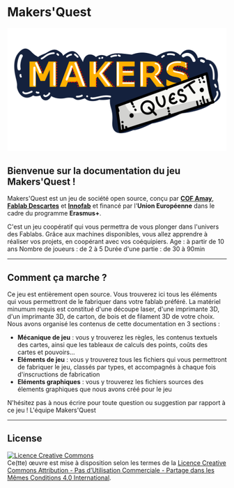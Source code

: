 # Makers'Quest
![logo makers'quest!](/ELEMENTS%20GRAPHIQUES/MAKERSQUEST_4K.png)
## Bienvenue sur la documentation du jeu Makers'Quest !

Makers'Quest est un jeu de société open source, conçu par [**COF Amay**](https://www.cof.be/), [**Fablab Descartes**](https://www.descartes-devinnov.com/fablab-descartes/) et [**Innofab**](https://www.innofab.fr/) et financé par l'**Union Européenne** dans le cadre du programme **Erasmus+**.

C'est un jeu coopératif qui  vous permettra de vous plonger dans l'univers des Fablabs. Grâce aux machines disponibles, vous allez apprendre à réaliser vos projets, en coopérant avec vos coéquipiers.
Age : à partir de 10 ans
Nombre de joueurs : de 2 à 5
Durée d'une partie : de 30 à 90min

---

## Comment ça marche ?

Ce jeu est entièrement open source. Vous trouverez ici tous les éléments qui vous permettront de le fabriquer dans votre fablab préféré. La matériel minumum requis est constitué d'une découpe laser, d'une imprimante 3D, d'un imprimante 3D, de carton, de bois et de filament 3D de votre choix. 
Nous avons organisé les contenus de cette documentation en 3 sections :

- **Mécanique de jeu** : vous y trouverez les règles, les contenus textuels des cartes, ainsi que les tableaux de calculs des points, coûts des cartes et pouvoirs...
- **Eléments de jeu** : vous y trouverez tous les fichiers qui vous permettront de fabriquer le jeu, classés par types, et accompagnés à chaque fois d'inscructions de fabrication
- **Eléments graphiques** : vous y trouverez les fichiers sources des élements graphiques que nous avons créé pour le jeu

N'hésitez pas à nous écrire pour toute question ou suggestion par rapport à ce jeu !
L'équipe Makers'Quest


---
## License 
<a rel="license" href="http://creativecommons.org/licenses/by-nc-sa/4.0/"><img alt="Licence Creative Commons" style="border-width:0" src="https://i.creativecommons.org/l/by-nc-sa/4.0/88x31.png" /></a><br />Ce(tte) œuvre est mise à disposition selon les termes de la <a rel="license" href="http://creativecommons.org/licenses/by-nc-sa/4.0/">Licence Creative Commons Attribution - Pas d’Utilisation Commerciale - Partage dans les Mêmes Conditions 4.0 International</a>.
